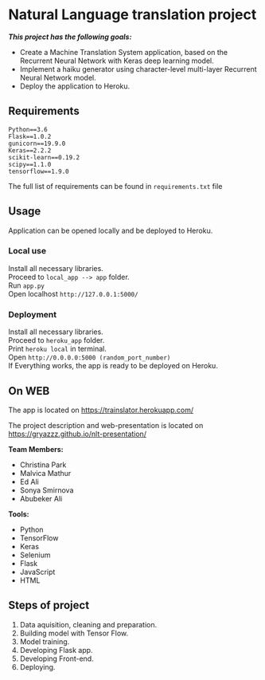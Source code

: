# Natural Language translation project

***This project has the following goals:***
- Create a Machine Translation System application, based on the Recurrent Neural Network with Keras deep learning model.
- Implement a haiku generator using character-level multi-layer Recurrent Neural Network model.
- Deploy the application to Heroku.

## Requirements

```Python==3.6```\
```Flask==1.0.2```\
```gunicorn==19.9.0```\
```Keras==2.2.2```\
```scikit-learn==0.19.2```\
```scipy==1.1.0```\
```tensorflow==1.9.0```

The full list of requirements can be found in ```requirements.txt``` file

## Usage

Application can be opened locally and be deployed to Heroku.

### Local use

Install all necessary libraries.\
Proceed to ```local_app --> app``` folder.\
Run ```app.py```\
Open localhost ```http://127.0.0.1:5000/```

### Deployment

Install all necessary libraries.\
Proceed to ```heroku_app``` folder.\
Print ```heroku local``` in terminal.\
Open ```http://0.0.0.0:5000 (random_port_number)```\
If Everything works, the app is ready to be deployed on Heroku.

## On WEB

The app is located on https://trainslator.herokuapp.com/

The project description and web-presentation is located on https://gryazzz.github.io/nlt-presentation/

**Team Members:**

- Christina Park
- Malvica Mathur
- Ed Ali
- Sonya Smirnova
- Abubeker Ali


**Tools:**

- Python
- TensorFlow
- Keras
- Selenium
- Flask
- JavaScript
- HTML


## Steps of project

1. Data aquisition, cleaning and preparation.
2. Building model with Tensor Flow.
3. Model training.
4. Developing Flask app.
5. Developing Front-end.
6. Deploying.